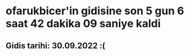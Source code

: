 # ofarukbicer'in gidisine son 5 gun 6 saat 42 dakika 09 saniye kaldi

## Gidis tarihi: 30.09.2022 :(